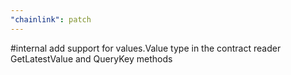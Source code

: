 ```yaml
---
"chainlink": patch
---
```


#internal add support for values.Value type in the contract reader GetLatestValue and QueryKey methods
